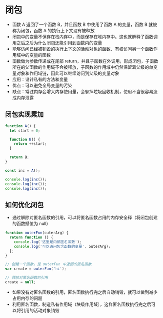 # 闭包

- 函数 A 返回了一个函数 B，并且函数 B 中使用了函数 A 的变量，函数 B 就被称为闭包，函数 A 的执行上下文没有被释放
- 闭包中的变量不保存在栈内存中，而是保存在堆内存中。这也就解释了函数调用之后之后为什么闭包还能引用到函数内的变量
- 能够访问已经被销毁的执行上下文的活动对象的函数、有权访问另一个函数作用域中的变量的函数
- 函数做为参数传递或在尾部 return，并且子函数在外调用，形成闭包，子函数所在的父函数的作用域不会被释放，子函数的作用域中仍然保留着父级的单变量对象和作用域链，因此可以继续访问到父级的变量对象
- 应用：设计私有的方法和变量
- 优点：可以避免全局变量的污染
- 缺点：常驻内存会增大内存使用量，会躲掉垃圾回收机制，使用不当很容易造成内存泄露

## 闭包实现累加

```javascript
function A() {
  let start = 0;

  function B() {
    return ++start;
  }

  return B;
}

const inc = A();

console.log(inc());
console.log(inc());
console.log(inc());
```

## 如何优化闭包

- 通过解除对匿名函数的引用，可以将匿名函数占用的内存安全释（将闭包创建的函数赋值为 null）

```jsx
function outerFun(outerArg) {
  return function () {
    console.log('这里是内部匿名函数');
    console.log('可以访问包含函数的变量', outerArg);
  };
}

// 创建一个函数，是 outerFun 中返回的匿名函数
var create = outerFun('hi');

// 释放对匿名函数的引用
create = null;
```

- 如果没有对匿名函数的引用，匿名函数执行完之后自动销毁，就可以做到减少占用内存的问题
- 利用匿名函数，制造私有作用域（块级作用域），这样匿名函数执行完之后可以将引用的活动对象销毁
